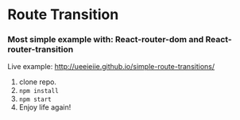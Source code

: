 # Route Transition

### **Most simple** example with: **React-router-dom** and **React-router-transition**

Live example: http://ueeieiie.github.io/simple-route-transitions/

1. clone repo.
2. `npm install`
3. `npm start`
4. Enjoy life again!